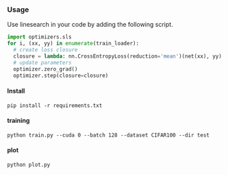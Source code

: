 ### Usage
Use linesearch in your code by adding the following script.

```python
import optimizers.sls
for i, (xx, yy) in enumerate(train_loader):
  # create loss closure
  closure = lambda: nn.CrossEntropyLoss(reduction='mean')(net(xx), yy)
  # update parameters
  optimizer.zero_grad()
  optimizer.step(closure=closure)
```

#### Install
```
pip install -r requirements.txt
```

#### training
```
python train.py --cuda 0 --batch 128 --dataset CIFAR100 --dir test
```
#### plot
```
python plot.py
```
